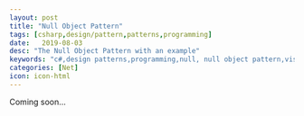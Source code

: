 ```yaml
---
layout: post
title: "Null Object Pattern"
tags: [csharp,design/pattern,patterns,programming]
date:   2019-08-03
desc: "The Null Object Pattern with an example"
keywords: "c#,design patterns,programming,null, null object pattern,visual studio"
categories: [Net]
icon: icon-html
---
```


Coming soon...